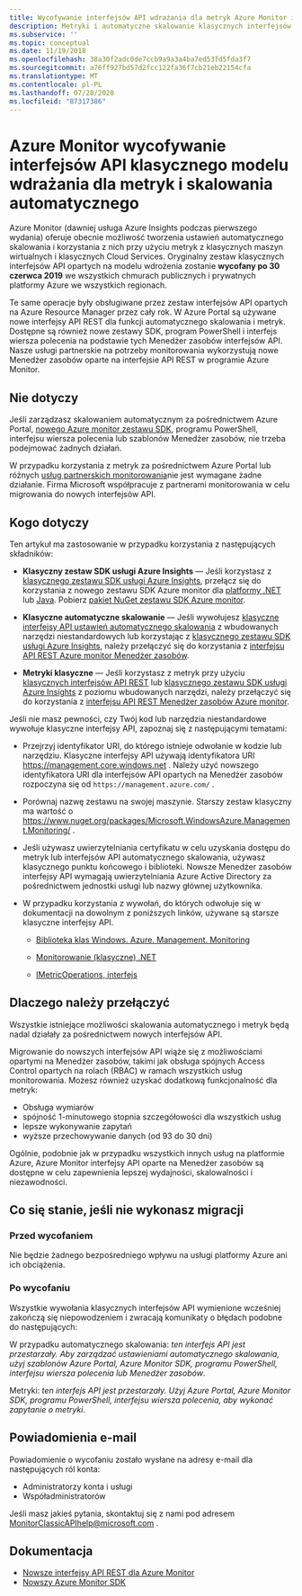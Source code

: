 ```yaml
---
title: Wycofywanie interfejsów API wdrażania dla metryk Azure Monitor i skalowanie automatyczne
description: Metryki i automatyczne skalowanie klasycznych interfejsów API, nazywane również usługą Azure Service Management (ASM) lub modelem wdrożenia frontonu reddog
ms.subservice: ''
ms.topic: conceptual
ms.date: 11/19/2018
ms.openlocfilehash: 38a30f2adc0de7ccb9a9a3a4ba7ed53fd5fda3f7
ms.sourcegitcommit: a76ff927bd57d2fcc122fa36f7cb21eb22154cfa
ms.translationtype: MT
ms.contentlocale: pl-PL
ms.lasthandoff: 07/28/2020
ms.locfileid: "87317386"
---
```

# <a name="azure-monitor-retirement-of-classic-deployment-model-apis-for-metrics-and-autoscale"></a>Azure Monitor wycofywanie interfejsów API klasycznego modelu wdrażania dla metryk i skalowania automatycznego

Azure Monitor (dawniej usługa Azure Insights podczas pierwszego wydania) oferuje obecnie możliwość tworzenia ustawień automatycznego skalowania i korzystania z nich przy użyciu metryk z klasycznych maszyn wirtualnych i klasycznych Cloud Services. Oryginalny zestaw klasycznych interfejsów API opartych na modelu wdrożenia zostanie **wycofany po 30 czerwca 2019** we wszystkich chmurach publicznych i prywatnych platformy Azure we wszystkich regionach.   

Te same operacje były obsługiwane przez zestaw interfejsów API opartych na Azure Resource Manager przez cały rok. W Azure Portal są używane nowe interfejsy API REST dla funkcji automatycznego skalowania i metryk. Dostępne są również nowe zestawy SDK, program PowerShell i interfejs wiersza polecenia na podstawie tych Menedżer zasobów interfejsów API. Nasze usługi partnerskie na potrzeby monitorowania wykorzystują nowe Menedżer zasobów oparte na interfejsie API REST w programie Azure Monitor.  

## <a name="who-is-not-affected"></a>Nie dotyczy

Jeśli zarządzasz skalowaniem automatycznym za pośrednictwem Azure Portal, [nowego Azure monitor zestawu SDK](https://www.nuget.org/packages/Microsoft.Azure.Management.Monitor/), programu PowerShell, interfejsu wiersza polecenia lub szablonów Menedżer zasobów, nie trzeba podejmować żadnych działań.  

W przypadku korzystania z metryk za pośrednictwem Azure Portal lub różnych [usług partnerskich monitorowania](./partners.md)nie jest wymagane żadne działanie. Firma Microsoft współpracuje z partnerami monitorowania w celu migrowania do nowych interfejsów API.

## <a name="who-is-affected"></a>Kogo dotyczy

Ten artykuł ma zastosowanie w przypadku korzystania z następujących składników:

- **Klasyczny zestaw SDK usługi Azure Insights** — Jeśli korzystasz z [klasycznego zestawu SDK usługi Azure Insights](https://www.nuget.org/packages/Microsoft.WindowsAzure.Management.Monitoring/), przełącz się do korzystania z nowego zestawu SDK Azure monitor dla [platformy .NET](https://github.com/azure/azure-libraries-for-net#download) lub [Java](https://github.com/azure/azure-libraries-for-java#download). Pobierz [pakiet NuGet zestawu SDK Azure monitor](https://www.nuget.org/packages/Microsoft.Azure.Management.Monitor/).

- **Klasyczne automatyczne skalowanie** — Jeśli wywołujesz [klasyczne interfejsy API ustawień automatycznego skalowania](/previous-versions/azure/reference/mt348562(v=azure.100)) z wbudowanych narzędzi niestandardowych lub korzystając z [klasycznego zestawu SDK usługi Azure Insights](https://www.nuget.org/packages/Microsoft.WindowsAzure.Management.Monitoring/), należy przełączyć się do korzystania z [interfejsu API REST Azure monitor Menedżer zasobów](/rest/api/monitor/autoscalesettings).

- **Metryki klasyczne** — Jeśli korzystasz z metryk przy użyciu [klasycznych interfejsów API REST](/previous-versions/azure/reference/dn510374(v=azure.100)) lub [klasycznego zestawu SDK usługi Azure Insights](https://www.nuget.org/packages/Microsoft.WindowsAzure.Management.Monitoring/) z poziomu wbudowanych narzędzi, należy przełączyć się do korzystania z [interfejsu API REST Menedżer zasobów Azure monitor](/rest/api/monitor/autoscalesettings). 

Jeśli nie masz pewności, czy Twój kod lub narzędzia niestandardowe wywołuje klasyczne interfejsy API, zapoznaj się z następującymi tematami:

- Przejrzyj identyfikator URI, do którego istnieje odwołanie w kodzie lub narzędziu. Klasyczne interfejsy API używają identyfikatora URI https://management.core.windows.net . Należy użyć nowszego identyfikatora URI dla interfejsów API opartych na Menedżer zasobów rozpoczyna się od `https://management.azure.com/` .

- Porównaj nazwę zestawu na swojej maszynie. Starszy zestaw klasyczny ma wartość o https://www.nuget.org/packages/Microsoft.WindowsAzure.Management.Monitoring/ .

- Jeśli używasz uwierzytelniania certyfikatu w celu uzyskania dostępu do metryk lub interfejsów API automatycznego skalowania, używasz klasycznego punktu końcowego i biblioteki. Nowsze Menedżer zasobów interfejsy API wymagają uwierzytelniania Azure Active Directory za pośrednictwem jednostki usługi lub nazwy głównej użytkownika.

- W przypadku korzystania z wywołań, do których odwołuje się w dokumentacji na dowolnym z poniższych linków, używane są starsze klasyczne interfejsy API.

  - [Biblioteka klas Windows. Azure. Management. Monitoring](/previous-versions/azure/dn510414(v=azure.100))

  - [Monitorowanie (klasyczne) .NET](/previous-versions/azure/reference/mt348562(v%3dazure.100))

  - [IMetricOperations, interfejs](/previous-versions/azure/reference/dn802395(v%3dazure.100))

## <a name="why-you-should-switch"></a>Dlaczego należy przełączyć

Wszystkie istniejące możliwości skalowania automatycznego i metryk będą nadal działały za pośrednictwem nowych interfejsów API.  

Migrowanie do nowszych interfejsów API wiąże się z możliwościami opartymi na Menedżer zasobów, takimi jak obsługa spójnych Access Control opartych na rolach (RBAC) w ramach wszystkich usług monitorowania. Możesz również uzyskać dodatkową funkcjonalność dla metryk: 

- Obsługa wymiarów
- spójność 1-minutowego stopnia szczegółowości dla wszystkich usług 
- lepsze wykonywanie zapytań
- wyższe przechowywanie danych (od 93 do 30 dni) 

Ogólnie, podobnie jak w przypadku wszystkich innych usług na platformie Azure, Azure Monitor interfejsy API oparte na Menedżer zasobów są dostępne w celu zapewnienia lepszej wydajności, skalowalności i niezawodności. 

## <a name="what-happens-if-you-do-not-migrate"></a>Co się stanie, jeśli nie wykonasz migracji

### <a name="before-retirement"></a>Przed wycofaniem

Nie będzie żadnego bezpośredniego wpływu na usługi platformy Azure ani ich obciążenia.  

### <a name="after-retirement"></a>Po wycofaniu

Wszystkie wywołania klasycznych interfejsów API wymienione wcześniej zakończą się niepowodzeniem i zwracają komunikaty o błędach podobne do następujących:

W przypadku automatycznego skalowania: *ten interfejs API jest przestarzały. Aby zarządzać ustawieniami automatycznego skalowania, użyj szablonów Azure Portal, Azure Monitor SDK, programu PowerShell, interfejsu wiersza polecenia lub Menedżer zasobów*.  

Metryki: *ten interfejs API jest przestarzały. Użyj Azure Portal, Azure Monitor SDK, programu PowerShell, interfejsu wiersza polecenia, aby wykonać zapytanie o metryki*.

## <a name="email-notifications"></a>Powiadomienia e-mail

Powiadomienie o wycofaniu zostało wysłane na adresy e-mail dla następujących ról konta: 

- Administratorzy konta i usługi
- Współadministratorów  

Jeśli masz jakieś pytania, skontaktuj się z nami pod adresem MonitorClassicAPIhelp@microsoft.com .  

## <a name="references"></a>Dokumentacja

- [Nowsze interfejsy API REST dla Azure Monitor](/rest/api/monitor/) 
- [Nowszy Azure Monitor SDK](https://www.nuget.org/packages/Microsoft.Azure.Management.Monitor/)

